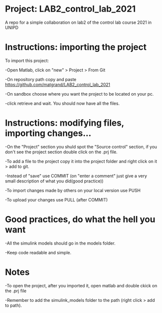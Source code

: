 # Project: LAB2_control_lab_2021

A repo for a simple collaboration on lab2 of the control lab course 2021 in UNIPD

# Instructions: importing the project
To import this project:

-Open Matlab, click on "new" > Project > From Git

-On repository path copy and paste https://github.com/matgrand/LAB2_control_lab_2021

-On sandbox choose where you want the project to be located on your pc.

-click retrieve and wait. You should now have all the files.


# Instructions: modifying files, importing changes...

-On the "Project" section you shuld spot the "Source control" section, if you don't see the project section double click on the .prj file.

-To add a file to the project copy it into the project folder and right click on it > add to git.

-Instead of "save" use COMMIT (on "enter a comment" just give a very small description of what you did(good practice))

-To import changes made by others on your local version use PUSH

-To upload your changes use PULL (after COMMIT)

# Good practices, do what the hell you want

-All the simulink models should go in the models folder.

-Keep code readable and simple.



# Notes
-To open the project, after you imported it, open matlab and double ckick on the .prj file

-Remember to add the simulink_models folder to the path (right click > add to path).


